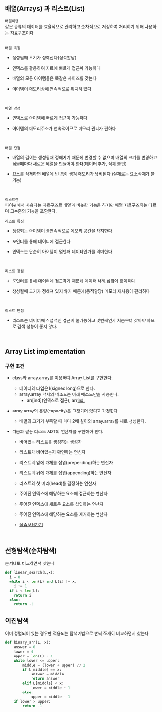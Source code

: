 ## 배열(Arrays) 과 리스트(List)    

```배열이란```    
같은 종류의 데이터를 효율적으로 관리하고 순차적으로 저장하여 처리하기 위해 사용하는 자료구조이다  
<br>

```배열 특징```         
- 생성될때 크기가 정해진다(정적할당)       

- 인덱스를 활용하여 자료에 빠르게 접근이 가능하다   

- 배열의 모든 아이템들은 똑같은 사이즈를 갖는다.   

- 아이템이 메모리상에 연속적으로 위치해 있다
<br>

```배열 장점```    
- 인덱스로 아이템에 빠르게 접근이 가능하다   

- 아이템의 메모리주소가 연속적이므로 메모리 관리가 편하다    
<br>

```배열 단점```    
- 배열의 길이는 생성될때 정해지기 때문에 변경할 수 없으며 배열의 크기를 변경하고 싶을때마다 새로운 배열을 만들어야 한다(데이터 추가, 삭제 불편)        

- 요소를 삭제하면 배열에 빈 틈이 생겨 메모리가 낭비된다 (실제로는 요소삭제가 불가능)     

<br>

```리스트란```      
파이썬에서 사용되는 자료구조로 배열과 비슷한 기능을 하지만 배열 자료구조와는 다르며 고수준의 기능을 포함한다. 
<br>

```리스트 특징```         
- 생성되는 아이템이 불연속적으로 메모리 공간을 차지한다      

- 포인터를 통해 데이터에 접근한다   

- 인덱스는 단순히 아이템이 몇번째 데이터인가를 의미한다  
<br>

```리스트 장점```    
- 포인터를 통해 데이터에 접근하기 때문에 데이터 삭제,삽입이 용이하다     

- 생성될때 크기가 정해져 있지 않기 때문에(동적할당) 메모리 재사용이 편리하다    
<br>

```리스트 단점```    
- 리스트는 데이터에 직접적인 접근이 불가능하고 몇번째인지 처음부터 찾아야 하므로 검색 성능이 좋지 않다.       

<br>

## Array List implementation

### 구현 조건
- class와 array.array를 이용하여 Array List를 구현한다.
  - 데이터의 타입은 l(signed long)으로 한다.
  - array.array 객체의 메소드는 아래 메소드만을 사용한다.
    - arr[ind](인덱스로 접근), arr[ind:](슬라이싱)
- array.array의 용량(capacity)은 고정되어 있다고 가정한다.
  - 배열의 크기가 부족할 때 마다 2배 길이의 array.array를 새로 생성한다.
- 다음과 같은 리스트 ADT의 연산자를 구현해야 한다.
  - 비어있는 리스트를 생성하는 생성자
  - 리스트가 비어있는지 확인하는 연산자
  - 리스트의 앞에 개체를 삽입(prepending)하는 연산자
  - 리스트의 뒤에 개체를 삽입(appending)하는 연산자
  - 리스트의 첫 머리(head)를 결정하는 연산자
  - 주어진 인덱스에 해당하는 요소에 접근하는 연산자
  - 주어진 인덱스에 새로운 요소를 삽입하는 연산자
  - 주어진 인덱스에 해당하는 요소를 제거하는 연산자

  - [실습보러가기]()   

  <br>

## 선형탐색(순차탐색)
순서대로 비교하면서 찾는다
```py
def linear_search(L,x):
  i = 0
  while i < len(L) and L[i] != x:
    i += 1
  if i < len(L):
    return i
  else:
    return -1
```

## 이진탐색
이미 정렬되어 있는 경우만 적용되는 탐색기법으로 반씩 쪼개어 비교하면서 찾는다
```py
def binary_arr(L, x):
    answer = 0
    lower = 0
    upper = len(L) - 1
    while lower <= upper:
        middle = (lower + upper) // 2
        if L[middle] == x:
            answer = middle
            return answer
        elif L[middle] < x:
            lower = middle + 1
        else:
            upper = middle - 1
    if lower > upper:
        return -1
```